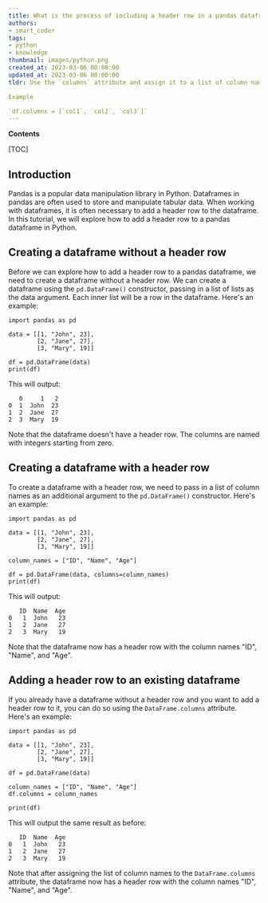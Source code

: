 ```yaml
---
title: What is the process of including a header row in a pandas dataframe?
authors:
- smart_coder
tags:
- python
- knowledge
thumbnail: images/python.png
created_at: 2023-03-06 00:00:00
updated_at: 2023-03-06 00:00:00
tldr: Use the `columns` attribute and assign it to a list of column names. 

Example 

`df.columns = [`col1`, `col2`, `col3`]`
---
```


**Contents**

[TOC]

## Introduction

Pandas is a popular data manipulation library in Python. Dataframes in pandas are often used to store and manipulate tabular data. When working with dataframes, it is often necessary to add a header row to the dataframe. In this tutorial, we will explore how to add a header row to a pandas dataframe in Python.

## Creating a dataframe without a header row

Before we can explore how to add a header row to a pandas dataframe, we need to create a dataframe without a header row. We can create a dataframe using the `pd.DataFrame()` constructor, passing in a list of lists as the data argument. Each inner list will be a row in the dataframe. Here's an example:

```
import pandas as pd

data = [[1, "John", 23],
        [2, "Jane", 27],
        [3, "Mary", 19]]

df = pd.DataFrame(data)
print(df)
```

This will output:

```
   0     1   2
0  1  John  23
1  2  Jane  27
2  3  Mary  19
```

Note that the dataframe doesn't have a header row. The columns are named with integers starting from zero.

## Creating a dataframe with a header row

To create a dataframe with a header row, we need to pass in a list of column names as an additional argument to the `pd.DataFrame()` constructor. Here's an example:

```
import pandas as pd

data = [[1, "John", 23],
        [2, "Jane", 27],
        [3, "Mary", 19]]

column_names = ["ID", "Name", "Age"]

df = pd.DataFrame(data, columns=column_names)
print(df)
```

This will output:

```
   ID  Name  Age
0   1  John   23
1   2  Jane   27
2   3  Mary   19
```

Note that the dataframe now has a header row with the column names "ID", "Name", and "Age".

## Adding a header row to an existing dataframe

If you already have a dataframe without a header row and you want to add a header row to it, you can do so using the `DataFrame.columns` attribute. Here's an example:

```
import pandas as pd

data = [[1, "John", 23],
        [2, "Jane", 27],
        [3, "Mary", 19]]

df = pd.DataFrame(data)

column_names = ["ID", "Name", "Age"]
df.columns = column_names

print(df)
```

This will output the same result as before:

```
   ID  Name  Age
0   1  John   23
1   2  Jane   27
2   3  Mary   19
```

Note that after assigning the list of column names to the `DataFrame.columns` attribute, the dataframe now has a header row with the column names "ID", "Name", and "Age".
